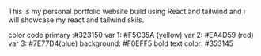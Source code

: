 This is my personal portfolio website build using React and tailwind and i will showcase my react and tailwind skils.

color code
primary :#323150
var 1: #F5C35A (yellow)
var 2: #EA4D59 (red)
var 3: #7E77D4(blue)
background: #F0EFF5
bold text color: #353145
